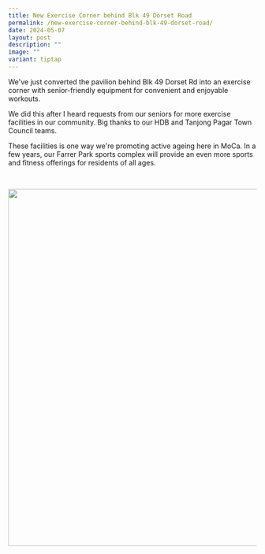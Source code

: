 ```yaml
---
title: New Exercise Corner behind Blk 49 Dorset Road
permalink: /new-exercise-corner-behind-blk-49-dorset-road/
date: 2024-05-07
layout: post
description: ""
image: ""
variant: tiptap
---
```

<p>We've just converted the pavilion behind Blk 49 Dorset Rd into an exercise
corner with senior-friendly equipment for convenient and enjoyable workouts.</p>
<p>We did this after I heard requests from our seniors for more exercise
facilities in our community. Big thanks to our HDB and Tanjong Pagar Town
Council teams.</p>
<p>These facilities is one way we're promoting active ageing here in MoCa.
In a few years, our Farrer Park sports complex will provide an even more
sports and fitness offerings for residents of all ages.</p>
<p>
<br>
</p>
<div class="isomer-image-wrapper">
<img style="width: 725px; color: rgb(0, 0, 0); font-family: system-ui, -apple-system, &quot;system-ui&quot;, &quot;Segoe UI&quot;, Roboto, Oxygen, Ubuntu, Cantarell, &quot;Open Sans&quot;, &quot;Helvetica Neue&quot;, sans-serif; font-size: medium; font-style: normal; font-variant-ligatures: normal; font-variant-caps: normal; font-weight: 400; letter-spacing: normal; orphans: 2; text-align: start; text-indent: 0px; text-transform: none; widows: 2; word-spacing: 0px; -webkit-text-stroke-width: 0px; white-space: normal; text-decoration-thickness: initial; text-decoration-style: initial; text-decoration-color: initial;" height="auto" width="100%" src="https://moca.sgp1.cdn.digitaloceanspaces.com/Upgrade%20%26%20Plans/663adff4c98c9a6ed8f10f34_439427550_825447619400999_8625880347260967072_n.webp">
</div>
<p></p>